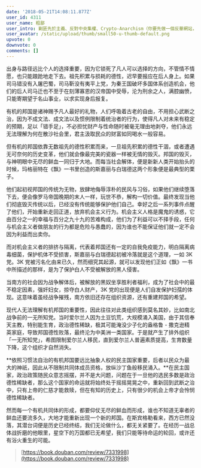 ```yaml
---
date: '2018-05-21T14:08:11.877Z'
user_id: 4311
user_name: 粗鄙
user_intro: 剿匪先於主義、反對中央集權、Crypto-Anarchism（你要先做一個反華網站，然後再把它賣給共產黨）
user_avatar: /static/upload/thumb/small50-u-thumb-default.png
upvote: 0
downvote: 0
comments: []
---
```


出身与路径远比个人的选择重要，因为它锁死了凡人可以选择的方向，不管情不情愿，也只能踉跄地走下去。祖先积累与损耗的德性，迟早要报应在后人身上。如果司马错没有入屠巴蜀，司马靳没有夷平上党，为秦王国破坏多国体系创造机会，他们的后人司马迁也不至于在刻薄寡恩的汉帝国中受辱，沦为刑余之人，满腔幽愤，只能寄期望于名山事业，以求实现身后报复。

有机的邦国是诸神赐予凡人最好的礼物，人们呼吸着古老的自由，不用担心武断之治，因为不成文法、成文法以及惯例限制着统治者的行为，使得凡人对未来有稳定的预期，足以「错手足」，不必担忧财产与性命随时被毫无理由地剥夺，他们永远无法理解为何在散沙社会里，君主汲取民众的财富如同喝水一般容易。

但有机的邦国依靠无数祖先的德性积累而来，一旦祖先积累的德性干涸，或者遭遇无可奈何的历史变革，他们就会像最完美的瓷器一样被无情的毁灭。邦国的毁灭，与神明眼中无尽的鲜血一同归于大地。而每当社会解体，便是新新人类开始抬头的时候，玛格丽特在《飘》一书里创造的斯嘉丽与白瑞德这两个形象便是最典型的栗子。

他们起初视邦国的传统为无物，放肆地侮辱淳朴的民风与习俗，如果他们继续堕落下去，便会像罗马帝国晚期的末人一样，玩世不恭，解构一切价值。最终发现当他们彻底毁灭传统以后，已经没有传统能够保护他们自己。幸好之后一系列事件点醒了他们，开始重新走回正道，放弃机会主义行为。机会主义人格是魔鬼的诱惑，它由百分之一的幸福与百分之九十九的苦难构成，他们为了利益可以不择手段，任何与机会主义者做朋友的行为都是危险与愚蠢的，因为谁也不能保证他们就一定不会因为利益而出卖你。

而对机会主义者的排挤与隔离，代表着邦国还有一定的自我免疫能力，明白隔离病毒细菌，保护机体不受损害，斯嘉丽与白瑞德起初被冷落就是这个道理，一如 3K 党。3K 党被污名化由来已久，然而细究其起源，就可以发现他们正如《飘》一书中所描述的那样，是为了保护白人不受被解放的黑人侵害。

当南方的社会因为战争解体后，被解放的黑奴坐享胜利者福利，成为了社会中的最不稳定因素，强奸妇女，掠夺白人财产，3K 党的出现便是人们自发保护妇孺的体现。这意味着虽经战争摧残，南方依旧还存在组织资源，还有重建邦国的希望。

现代人无法理解有机邦国的重要性，因此往往对此类组织感到莫名其妙，比如南北战争前的一无所知党。当时爱尔兰人因为土豆饥荒，大规模涌入美国，由于其信奉天主教，特别能生育，政治德性稀缺，极其可能淹没少子化的盎格鲁 - 撒克逊精英家庭，导致邦国德性败落，最终沦为中美洲一类国家。于是就产生了排外组织「一无所知党」，希图限制爱尔兰人移民，直到爱尔兰人普遍素质提高，生育数量下降，这个组织才自然消失。

**依照习惯法自治的有机邦国要远比抽象人权的民主国家重要，后者以民众为最大的神祇，因此从不限制共同体成员资格，放纵沙丁鱼般移民涌入。**在民主国家，政治政策随民众意志摇摆，并不是大问题，问题在于一旦他的选民多数是政治德性稀缺者，那么这个国家的命运就将始终处于摇摇晃晃之中，重新回到武断之治中，只有上帝的仁慈才能救赎，但在有知的历史上，只有很少的机会上帝才会怜悯德性稀缺者。

然而每一个有机共同体的形成，都要仰仗无尽的鲜血而形成，谁也不知道无辜者的鲜血还要流多久，大地才能重新出现一个新的邦国。在斯宾格勒看来，西方已然没落，其潜台词便是历史已经终结，我们无论做什么，都无关紧要了。在经历一战总体战折磨的他眼里，星空下的万国都已无希望，我们只能等待命运的轮回，或许还有浴火重生的可能。

> [https://book.douban.com/review/7331998](https://book.douban.com/review/7331998)
